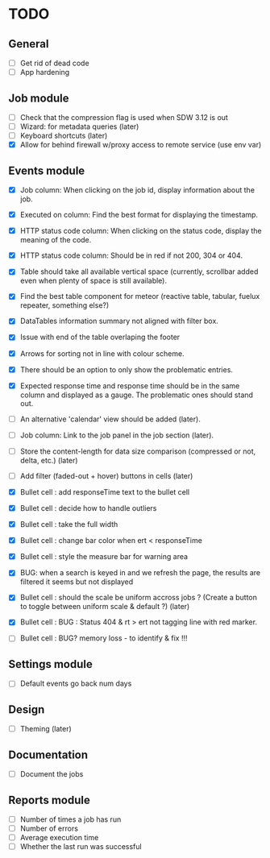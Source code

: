 # TODO

## General
- [ ] Get rid of dead code
- [ ] App hardening

## Job module
- [ ] Check that the compression flag is used when SDW 3.12 is out
- [ ] Wizard: for metadata queries (later)
- [ ] Keyboard shortcuts (later)
- [x] Allow for behind firewall w/proxy access to remote service (use env var)

## Events module
- [x] Job column: When clicking on the job id, display information about the job.
- [x] Executed on column: Find the best format for displaying the timestamp.
- [x] HTTP status code column: When clicking on the status code, display the meaning of the code.
- [x] HTTP status code column: Should be in red if not 200, 304 or 404.
- [x] Table should take all available vertical space (currently, scrollbar added even when plenty of space is still available).
- [x] Find the best table component for meteor (reactive table, tabular, fuelux repeater, something else?)
- [x] DataTables information summary not aligned with filter box.
- [x] Issue with end of the table overlaping the footer
- [x] Arrows for sorting not in line with colour scheme.
- [x] There should be an option to only show the problematic entries.
- [x] Expected response time and response time should be in the same column and displayed as a gauge. The problematic ones should stand out.
- [ ] An alternative 'calendar' view should be added (later).
- [ ] Job column: Link to the job panel in the job section (later).
- [ ] Store the content-length for data size comparison (compressed or not, delta, etc.) (later)
- [ ] Add filter (faded-out + hover) buttons in cells (later)
- [x] Bullet cell : add responseTime text to the bullet cell
- [x] Bullet cell : decide how to handle outliers
- [x] Bullet cell : take the full width 
- [x] Bullet cell : change bar color when ert < responseTime
- [x] Bullet cell : style the measure bar for warning area
- [x] BUG: when a search is keyed in and we refresh the page, the results are filtered it seems but not displayed
- [x] Bullet cell : should the scale be uniform accross jobs ? (Create a button to toggle between uniform scale & default ?) (later)
- [x] Bullet cell : BUG : Status 404 & rt > ert not tagging line with red marker.
- [ ] Bullet cell : BUG? memory loss - to identify & fix !!!


## Settings module
- [ ] Default events go back num days

## Design
- [ ] Theming (later)

## Documentation
- [ ] Document the jobs

## Reports module
- [ ] Number of times a job has run
- [ ] Number of errors
- [ ] Average execution time
- [ ] Whether the last run was successful
